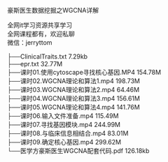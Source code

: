 豪斯医生数据挖掘之WGCNA详解

全网it学习资源共享学习<br>全网课程都有，欢迎私聊<br>微信：jerryttom<br>

├──ClinicalTraits.txt 7.29kb<br> ├──epr.txt 32.77M<br> ├──课时01.使用cytoscape寻找核心基因.MP4 154.78M<br> ├──课时02.WGCNA理论和算法1.mp4 198.73M<br> ├──课时03.WGCNA理论和算法2.mp4 64.46M<br> ├──课时04.WGCNA理论和算法3.mp4 156.61M<br> ├──课时05.WGCNA理论和算法4.mp4 141.76M<br> ├──课时06.输入文件准备.mp4 115.49M<br> ├──课时07.寻找基因模块.mp4 244.99M<br> ├──课时08.与临床信息相结合.mp4 83.01M<br> ├──课时09.确定核心基因.mp4 299.62M<br> └──医学方豪斯医生WGCNA配套代码.pdf 126.18kb